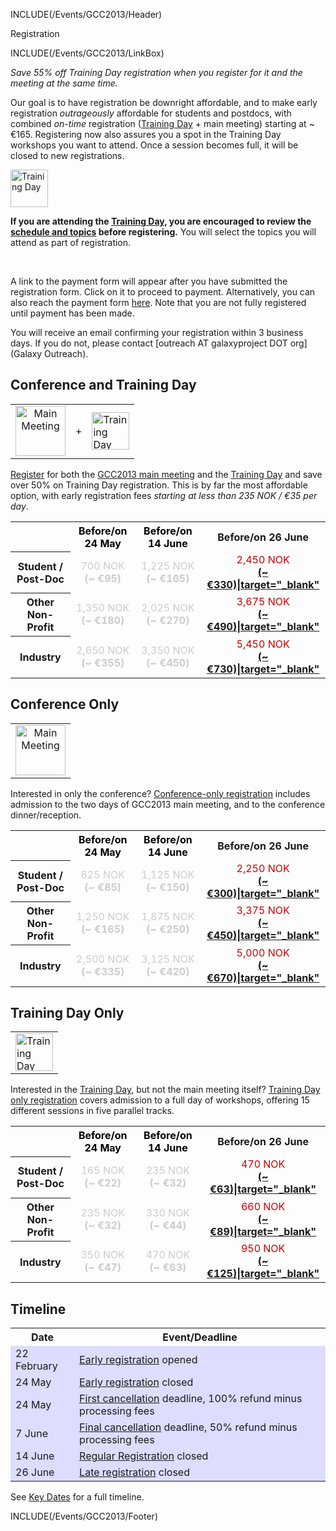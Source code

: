 INCLUDE(/Events/GCC2013/Header)

<div class="title">Registration</div>

INCLUDE(/Events/GCC2013/LinkBox)

*Save 55% off Training Day registration when you register for it and the meeting at the same time.* 

Our goal is to have registration be downright affordable, and to make early registration *outrageously* affordable for students and postdocs, with combined *on-time* registration ([Training Day](/Events/GCC2013/TrainingDay) + main meeting) starting at ~ €165.  Registering now also assures you a spot in the Training Day workshops you want to attend.  Once a session becomes full, it will be closed to new registrations.

<div class='left'><a href='../TrainingDay/'><img src='/Images/Logos/GCC2013TrainingDayLogo200.png' alt='Training Day' height="60" /></a></div>

**If you are attending the [Training Day](../TrainingDay), you are encouraged to review the [schedule and topics](../TrainingDay) before registering.** You will select the topics you will attend as part of registration.

<br />

A link to the payment form will appear after you have submitted the registration form. Click on it to proceed to payment. Alternatively, you can also reach the payment form [here](http://bit.ly/gcc2013pay).  Note that you are not fully registered until payment has been made.

You will receive an email confirming your registration within 3 business days.  If you do not, please contact [outreach AT galaxyproject DOT org](Galaxy Outreach).

## Conference and Training Day

<table>
  <tr>
    <td style=" text-align: center; border: none"> <a href='../Program/'><img src='/Images/Logos/GCC2013Logo200.png' alt='Main Meeting' height="80" /></a> </td>
    <td style=" border: none"> </strong>+<strong> </td>
    <td style=" border: none"> <a href='../TrainingDay/'><img src='/Images/Logos/GCC2013TrainingDayLogo200.png' alt='Training Day' height="60" /></a> </td>
  </tr>
</table>


[Register](http://bit.ly/gcc2013reg) for both the [GCC2013 main meeting](../Program) and the [Training Day](../TrainingDay) and save over 50% on Training Day registration.  This is by far the most affordable option, with early registration fees *starting at less than 235 NOK / €35 per day*.

<table>
  <tr>
    <td style=" border: none;"> </td>
    <th style=" color: #000"> Before/on 24 May </th>
    <th style=" color: #000"> Before/on 14 June </th>
    <th> Before/on 26 June </th>
  </tr>
  <tr>
    <th> Student / Post-Doc </th>
    <td style=" text-align: center; color: #ccc"> </strong>700 NOK<strong> <br />(~ €95) </td>
    <td style=" text-align: center; color: #ccc"> </strong>1,225 NOK<strong> <br />(~ €165) </td>
    <td style=" text-align: center; color: #c00"> </strong>2,450 NOK<strong> <br /><a href='http://finance.yahoo.com/currency-converter/#from=NOK;to=EUR;amt=2450'>(~ €330)|target="_blank"</a> </td>
  </tr>
  <tr>
    <th> Other Non-Profit </th>
    <td style=" text-align: center; color: #ccc"> </strong>1,350 NOK<strong> <br />(~ €180) </td>
    <td style=" text-align: center; color: #ccc"> </strong>2,025 NOK<strong> <br />(~ €270) </td>
    <td style=" text-align: center; color: #c00"> </strong>3,675 NOK<strong> <br /><a href='http://finance.yahoo.com/currency-converter/#from=NOK;to=EUR;amt=3675'>(~ €490)|target="_blank"</a> </td>
  </tr>
  <tr>
    <th> Industry </th>
    <td style=" text-align: center; color: #ccc"> </strong>2,650 NOK<strong> <br />(~ €355) </td>
    <td style=" text-align: center; color: #ccc"> </strong>3,350 NOK<strong> <br />(~ €450) </td>
    <td style=" text-align: center; color: #c00"> </strong>5,450 NOK<strong> <br /><a href='http://finance.yahoo.com/currency-converter/#from=NOK;to=EUR;amt=5450'>(~ €730)|target="_blank"</a> </td>
  </tr>
</table>


## Conference Only

<table>
  <tr>
    <td style=" text-align: center; border: none"> <a href='../Program/'><img src='/Images/Logos/GCC2013Logo200.png' alt='Main Meeting' height="80" /></a> </td>
  </tr>
</table>


Interested in only the conference?  [Conference-only registration](http://bit.ly/gcc2013reg) includes admission to the two days of GCC2013 main meeting, and to the conference dinner/reception.

<table>
  <tr>
    <td style=" border: none;"> </td>
    <th style=" color: #000"> Before/on 24 May </th>
    <th style=" color: #000"> Before/on 14 June </th>
    <th> Before/on 26 June </th>
  </tr>
  <tr>
    <th> Student / Post-Doc </th>
    <td style=" text-align: center; color: #ccc"> </strong>625 NOK<strong> <br />(~ €85) </td>
    <td style=" text-align: center; color: #ccc"> </strong>1,125 NOK<strong> <br />(~ €150) </td>
    <td style=" text-align: center; color: #c00"> </strong>2,250 NOK<strong> <br /><a href='http://finance.yahoo.com/currency-converter/#from=NOK;to=EUR;amt=2250'>(~ €300)|target="_blank"</a> </td>
  </tr>
  <tr>
    <th> Other Non-Profit </th>
    <td style=" text-align: center; color: #ccc"> </strong>1,250 NOK<strong> <br />(~ €165) </td>
    <td style=" text-align: center; color: #ccc"> </strong>1,875 NOK<strong> <br />(~ €250) </td>
    <td style=" text-align: center; color: #c00"> </strong>3,375 NOK<strong> <br /><a href='http://finance.yahoo.com/currency-converter/#from=NOK;to=EUR;amt=3375'>(~ €450)|target="_blank"</a> </td>
  </tr>
  <tr>
    <th> Industry </th>
    <td style=" text-align: center; color: #ccc"> </strong>2,500 NOK<strong> <br />(~ €335) </td>
    <td style=" text-align: center; color: #ccc"> </strong>3,125 NOK<strong> <br />(~ €420) </td>
    <td style=" text-align: center; color: #c00"> </strong>5,000 NOK<strong> <br /><a href='http://finance.yahoo.com/currency-converter/#from=NOK;to=EUR;amt=5000'>(~ €670)|target="_blank"</a> </td>
  </tr>
</table>


## Training Day Only

<table>
  <tr>
    <td style=" border: none"> <a href='../Program/'><img src='/Images/Logos/GCC2013TrainingDayLogo200.png' alt='Training Day' height="60" /></a> </td>
  </tr>
</table>


Interested in the [Training Day](../TrainingDay), but not the main meeting itself?  [Training Day only registration](http://bit.ly/gcc2013reg) covers admission to a full day of workshops, offering 15 different sessions in five parallel tracks.

<table>
  <tr>
    <td style=" border: none;"> </td>
    <th style=" color: #000"> Before/on 24 May </th>
    <th style=" color: #000"> Before/on 14 June </th>
    <th> Before/on 26 June </th>
  </tr>
  <tr>
    <th> Student / Post-Doc </th>
    <td style=" text-align: center; color: #ccc"> </strong>165 NOK<strong> <br />(~ €22) </td>
    <td style=" text-align: center; color: #ccc"> </strong>235 NOK<strong> <br />(~ €32) </td>
    <td style=" text-align: center; color: #c00"> </strong>470 NOK<strong> <br /><a href='http://finance.yahoo.com/currency-converter/#from=NOK;to=EUR;amt=470'>(~ €63)|target="_blank"</a> </td>
  </tr>
  <tr>
    <th> Other Non-Profit </th>
    <td style=" text-align: center; color: #ccc"> </strong>235 NOK<strong> <br />(~ €32) </td>
    <td style=" text-align: center; color: #ccc"> </strong>330 NOK<strong> <br />(~ €44) </td>
    <td style=" text-align: center; color: #c00"> </strong>660 NOK<strong> <br /><a href='http://finance.yahoo.com/currency-converter/#from=NOK;to=EUR;amt=660'>(~ €89)|target="_blank"</a> </td>
  </tr>
  <tr>
    <th> Industry </th>
    <td style=" text-align: center; color: #ccc"> </strong>350 NOK<strong> <br />(~ €47) </td>
    <td style=" text-align: center; color: #ccc"> </strong>470 NOK<strong> <br />(~ €63) </td>
    <td style=" text-align: center; color: #c00"> </strong>950 NOK<strong> <br /><a href='http://finance.yahoo.com/currency-converter/#from=NOK;to=EUR;amt=950'>(~ €125)|target="_blank"</a> </td>
  </tr>
</table>


## Timeline

<table>
  <tr class="th" >
    <th> Date </th>
    <th> Event/Deadline </th>
  </tr>
  <tr style="background-color: #ddf" >
    <td> 22 February </td>
    <td> <a href='/Events/GCC2013/Register/'>Early registration</a> opened </td>
  </tr>
  <tr style="background-color: #ddf" >
    <td> 24 May </td>
    <td> <a href='/Events/GCC2013/Register/'>Early registration</a> </strong>closed<strong> </td>
  </tr>
  <tr style="background-color: #ddf" >
    <td> 24 May </td>
    <td> <a href='/Events/GCC2013/Register/'>First cancellation</a> deadline, 100% refund minus processing fees </td>
  </tr>
  <tr style="background-color: #ddf" >
    <td> 7 June </td>
    <td> <a href='/Events/GCC2013/Register/'>Final cancellation</a> deadline,  50% refund minus processing fees </td>
  </tr>
  <tr style="background-color: #ddf" >
    <td> 14 June </td>
    <td> <a href='/Events/GCC2013/Register/'>Regular Registration</a> </strong>closed<strong> </td>
  </tr>
  <tr style="background-color: #ddf" >
    <td> 26 June </td>
    <td> <a href='/Events/GCC2013/Register/'>Late registration</a> </strong>closed<strong> </td>
  </tr>
</table>


See [Key Dates](../KeyDates) for a full timeline.

INCLUDE(/Events/GCC2013/Footer)
